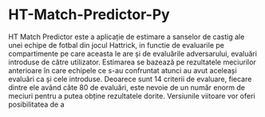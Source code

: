 # HT-Match-Predictor-Py
HT Match Predictor este a aplicație de estimare a sanselor de castig ale unei echipe de fotbal din jocul Hattrick, in functie de evaluarile pe compartimente pe care aceasta le are și de evaluările adversarului, evaluări introduse de către utilizator. Estimarea se bazează pe rezultatele meciurilor anterioare în care echipele ce s-au confruntat atunci au avut aceleași evaluări ca și cele introduse. Deoarece sunt 14 criterii de evaluare, fiecare dintre ele având câte 80 de evaluări, este nevoie de un număr enorm de meciuri pentru a putea obține rezultatele dorite. Versiunile viitoare vor oferi posibilitatea de a 
